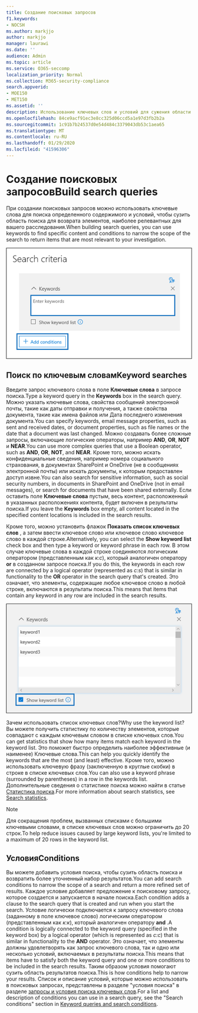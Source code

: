 ```yaml
---
title: Создание поисковых запросов
f1.keywords:
- NOCSH
ms.author: markjjo
author: markjjo
manager: laurawi
ms.date: ''
audience: Admin
ms.topic: article
ms.service: O365-seccomp
localization_priority: Normal
ms.collection: M365-security-compliance
search.appverid:
- MOE150
- MET150
ms.assetid: ''
description: Использование ключевых слов и условий для сужения области поиска при поиске данных с помощью расследования данных в Microsoft 365.
ms.openlocfilehash: 84ce9acf91ec3e8cc325d06ccd5a1e97d3fb2b2a
ms.sourcegitcommit: 1c91b7b24537d0e54d484c3379043db53c1aea65
ms.translationtype: MT
ms.contentlocale: ru-RU
ms.lasthandoff: 01/29/2020
ms.locfileid: "41596306"
---
```

# <a name="build-search-queries"></a><span data-ttu-id="6acf0-103">Создание поисковых запросов</span><span class="sxs-lookup"><span data-stu-id="6acf0-103">Build search queries</span></span>

<span data-ttu-id="6acf0-104">При создании поисковых запросов можно использовать ключевые слова для поиска определенного содержимого и условий, чтобы сузить область поиска для возврата элементов, наиболее релевантных для вашего расследования.</span><span class="sxs-lookup"><span data-stu-id="6acf0-104">When building search queries, you can use keywords to find specific content and conditions to narrow the scope of the search to return items that are most relevant to your investigation.</span></span>

![Использование ключевых слов и условий для сужения результатов поиска](media/SearchQueryBox.png)

## <a name="keyword-searches"></a><span data-ttu-id="6acf0-106">Поиск по ключевым словам</span><span class="sxs-lookup"><span data-stu-id="6acf0-106">Keyword searches</span></span>

<span data-ttu-id="6acf0-107">Введите запрос ключевого слова в поле **Ключевые слова** в запросе поиска.</span><span class="sxs-lookup"><span data-stu-id="6acf0-107">Type a keyword query in the **Keywords** box in the search query.</span></span> <span data-ttu-id="6acf0-108">Можно указать ключевые слова, свойства сообщений электронной почты, такие как даты отправки и получения, а также свойства документа, такие как имена файлов или Дата последнего изменения документа.</span><span class="sxs-lookup"><span data-stu-id="6acf0-108">You can specify keywords, email message properties, such as sent and received dates, or document properties, such as file names or the date that a document was last changed.</span></span> <span data-ttu-id="6acf0-109">Можно создавать более сложные запросы, включающие логические операторы, например **AND**, **OR**, **NOT** и **NEAR**.</span><span class="sxs-lookup"><span data-stu-id="6acf0-109">You can use more complex queries that use a Boolean operator, such as **AND**, **OR**, **NOT**, and **NEAR**.</span></span> <span data-ttu-id="6acf0-110">Кроме того, можно искать конфиденциальные сведения, например номера социального страхования, в документах SharePoint и OneDrive (не в сообщениях электронной почты) или искать документы, к которым предоставлен доступ извне.</span><span class="sxs-lookup"><span data-stu-id="6acf0-110">You can also search for sensitive information, such as social security numbers, in documents in SharePoint and OneDrive (not in email messages), or search for documents that have been shared externally.</span></span> <span data-ttu-id="6acf0-111">Если оставить поле **Ключевые слова** пустым, весь контент, расположенный в указанных расположениях контента, будет включен в результаты поиска.</span><span class="sxs-lookup"><span data-stu-id="6acf0-111">If you leave the **Keywords** box empty, all content located in the specified content locations is included in the search results.</span></span>
    
<span data-ttu-id="6acf0-112">Кроме того, можно установить флажок **Показать список ключевых слов** , а затем ввести ключевое слово или ключевое слово ключевое слово в каждой строке.</span><span class="sxs-lookup"><span data-stu-id="6acf0-112">Alternatively, you can select the **Show keyword list** check box and then type a keyword or keyword phrase in each row.</span></span> <span data-ttu-id="6acf0-113">В этом случае ключевые слова в каждой строке соединяются логическим оператором (представленным как *к:с*), который аналогичен оператору **or** в созданном запросе поиска.</span><span class="sxs-lookup"><span data-stu-id="6acf0-113">If you do this, the keywords in each row are connected by a logical operator (represented as *c:s*) that is similar in functionality to the **OR** operator in the search query that's created.</span></span> <span data-ttu-id="6acf0-114">Это означает, что элементы, содержащие любое ключевое слово в любой строке, включаются в результаты поиска.</span><span class="sxs-lookup"><span data-stu-id="6acf0-114">This means that items that contain any keyword in any row are included in the search results.</span></span>

![Использование списка ключевых слов для получения статистики по всем ключевым словам в запросе](media/KeywordListSearch.png)

<span data-ttu-id="6acf0-116">Зачем использовать список ключевых слов?</span><span class="sxs-lookup"><span data-stu-id="6acf0-116">Why use the keyword list?</span></span> <span data-ttu-id="6acf0-117">Вы можете получить статистику по количеству элементов, которые совпадают с каждым ключевым словом в списке ключевых слов.</span><span class="sxs-lookup"><span data-stu-id="6acf0-117">You can get statistics that show how many items match each keyword in the keyword list.</span></span> <span data-ttu-id="6acf0-118">Это поможет быстро определить наиболее эффективные (и наименее) Ключевые слова.</span><span class="sxs-lookup"><span data-stu-id="6acf0-118">This can help you quickly identify the keywords that are the most (and least) effective.</span></span> <span data-ttu-id="6acf0-119">Кроме того, можно использовать ключевую фразу (заключенную в круглые скобки) в строке в списке ключевых слов.</span><span class="sxs-lookup"><span data-stu-id="6acf0-119">You can also use a keyword phrase (surrounded by parentheses) in a row in the keywords list.</span></span> <span data-ttu-id="6acf0-120">Дополнительные сведения о статистике поиска можно найти в статье [Статистика поиска](search-statistics.md).</span><span class="sxs-lookup"><span data-stu-id="6acf0-120">For more information about search statistics, see [Search statistics](search-statistics.md).</span></span>

> [!NOTE]
> <span data-ttu-id="6acf0-121">Для сокращения проблем, вызванных списками с большими ключевыми словами, в списке ключевых слов можно ограничить до 20 строк.</span><span class="sxs-lookup"><span data-stu-id="6acf0-121">To help reduce issues caused by large keyword lists, you're limited to a maximum of 20 rows in the keyword list.</span></span>

## <a name="conditions"></a><span data-ttu-id="6acf0-122">Условия</span><span class="sxs-lookup"><span data-stu-id="6acf0-122">Conditions</span></span>
    
<span data-ttu-id="6acf0-123">Вы можете добавить условия поиска, чтобы сузить область поиска и возвратить более уточненный набор результатов.</span><span class="sxs-lookup"><span data-stu-id="6acf0-123">You can add search conditions to narrow the scope of a search and return a more refined set of results.</span></span> <span data-ttu-id="6acf0-124">Каждое условие добавляет предложение к поисковому запросу, которое создается и запускается в начале поиска.</span><span class="sxs-lookup"><span data-stu-id="6acf0-124">Each condition adds a clause to the search query that is created and run when you start the search.</span></span> <span data-ttu-id="6acf0-125">Условие логически подключается к запросу ключевого слова (заданному в поле ключевое слово) логическим оператором (представленным как *к:к*), который аналогичен оператору **and** .</span><span class="sxs-lookup"><span data-stu-id="6acf0-125">A condition is logically connected to the keyword query (specified in the keyword box) by a logical operator (which is represented as *c:c*) that is similar in functionality to the **AND** operator.</span></span> <span data-ttu-id="6acf0-126">Это означает, что элементы должны удовлетворять как запрос ключевого слова, так и одно или несколько условий, включаемых в результаты поиска.</span><span class="sxs-lookup"><span data-stu-id="6acf0-126">This means that items have to satisfy both the keyword query and one or more conditions to be included in the search results.</span></span> <span data-ttu-id="6acf0-127">Таким образом условия помогают сузить область результатов поиска.</span><span class="sxs-lookup"><span data-stu-id="6acf0-127">This is how conditions help to narrow your results.</span></span> <span data-ttu-id="6acf0-128">Список и описание условий, которые можно использовать в поисковых запросах, представлены в разделе "условия поиска" в разделе [запросы и условия поиска ключевых слов](keyword-queries-and-search-conditions.md#search-conditions).</span><span class="sxs-lookup"><span data-stu-id="6acf0-128">For a list and description of conditions you can use in a search query, see the "Search conditions" section in [Keyword queries and search conditions](keyword-queries-and-search-conditions.md#search-conditions).</span></span>
